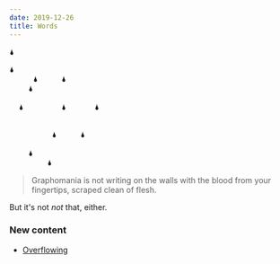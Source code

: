 ```yaml
---
date: 2019-12-26
title: Words
---
```


🌢
<!--more-->

<pre style="border: none;">
🌢
     🌢     🌢
    🌢

  🌢        🌢      🌢


         🌢     🌢

    🌢
        🌢
</pre>

> Graphomania is not writing on the walls with the blood from your fingertips, scraped clean of flesh.

But it's not *not* that, either.

### New content

* [Overflowing](/poet-and-mystic/overflowing)
